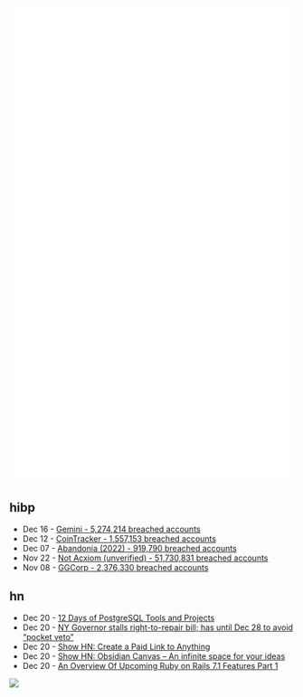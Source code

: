 ![Metrics](https://raw.githubusercontent.com/phixion/phixion/master/metrics.svg)

## hibp

<!--
for https://github.com/phixion/phixion/blob/main/.github/workflows/feeds.yml
-->
<!--START_SECTION:haveibeenpwnd-->
- Dec 16 - [Gemini - 5,274,214 breached accounts](https://haveibeenpwned.com/PwnedWebsites#Gemini)
- Dec 12 - [CoinTracker - 1,557,153 breached accounts](https://haveibeenpwned.com/PwnedWebsites#CoinTracker)
- Dec 07 - [Abandonia (2022) - 919,790 breached accounts](https://haveibeenpwned.com/PwnedWebsites#Abandonia2022)
- Nov 22 - [Not Acxiom (unverified) - 51,730,831 breached accounts](https://haveibeenpwned.com/PwnedWebsites#NotAcxiom)
- Nov 08 - [GGCorp - 2,376,330 breached accounts](https://haveibeenpwned.com/PwnedWebsites#GGCorp)
<!--END_SECTION:haveibeenpwnd-->

## hn

<!--
for https://github.com/phixion/phixion/blob/main/.github/workflows/feeds.yml
-->
<!--START_SECTION:hn-->
- Dec 20 - [12 Days of PostgreSQL Tools and Projects](https://www.timescale.com/blog/12-days-of-postgresql-tools-and-projects/)
- Dec 20 - [NY Governor stalls right-to-repair bill; has until Dec 28 to avoid “pocket veto”](https://arstechnica.com/tech-policy/2022/12/right-to-repair-bill-passed-in-june-still-awaits-ny-governors-signature/)
- Dec 20 - [Show HN: Create a Paid Link to Anything](https://paidlink.to)
- Dec 20 - [Show HN: Obsidian Canvas – An infinite space for your ideas](https://obsidian.md/canvas)
- Dec 20 - [An Overview Of Upcoming Ruby on Rails 7.1 Features Part 1](https://manny.codes/this-week-in-rails-wrapped-an-overview-of-rails-7-1-features-part-i/)
<!--END_SECTION:hn-->

<!--
for https://yhype.me
-->
![](https://hit.yhype.me/github/profile?user_id=13013670)
